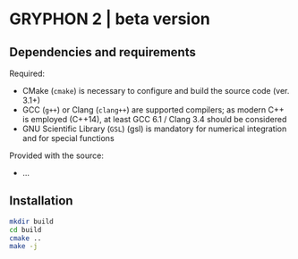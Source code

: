 # GRYPHON 2 | beta version

## Dependencies and requirements

Required:
- CMake (`cmake`) is necessary to configure and build the source code (ver. 3.1+)
- GCC (`g++`) or Clang (`clang++`) are supported compilers; as modern C++ is employed (C++14), at least GCC 6.1 / Clang 3.4 should be considered
- GNU Scientific Library (`GSL`) (gsl) is mandatory for numerical integration and for special functions

Provided with the source:
- ...
 
## Installation

```sh
mkdir build
cd build
cmake ..
make -j
```

